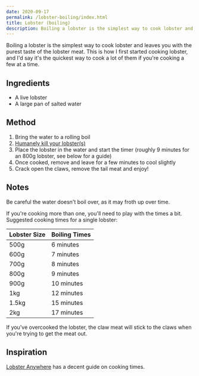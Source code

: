 ```yaml
---
date: 2020-09-17
permalink: /lobster-boiling/index.html
title: Lobster (boiling)
description: Boiling a lobster is the simplest way to cook lobster and leaves you with the purest taste of the lobster meat.
---
```


Boiling a lobster is the simplest way to cook lobster and leaves you with the purest taste of the lobster meat. This is how I first started cooking lobster, and I'd say it's the quickest way to cook a lot of them if you're cooking a few at a time.

## Ingredients

* A live lobster
* A large pan of salted water

## Method

1. Bring the water to a rolling boil
1. [Humanely kill your lobster(s)](/lobster-humanely-killing)
1. Place the lobster in the water and start the timer (roughly 9 minutes for an 800g lobster, see below for a guide)
1. Once cooked, remove and leave for a few minutes to cool slightly
1. Crack open the claws, remove the tail meat and enjoy!

## Notes

Be careful the water doesn't boil over, as it may froth up over time.

If you're cooking more than one, you'll need to play with the times a bit. Suggested cooking times for a single lobster:

|Lobster Size|Boiling Times|
|------------|-------------|
|500g        |6 minutes    |
|600g        |7 minutes    |
|700g        |8 minutes    |
|800g        |9 minutes    |
|900g        |10 minutes   |
|1kg         |12 minutes   |
|1.5kg       |15 minutes   |
|2kg         |17 minutes   |

If you've overcooked the lobster, the claw meat will stick to the claws when you're trying to get the meat out.

## Inspiration

[Lobster Anywhere](https://lobsteranywhere.com/cooking-lobster/#:~:text=Bring%20water%20to%20a%20rolling,for%20each%20additional%20pound%20thereafter.) has a decent guide on cooking times.
